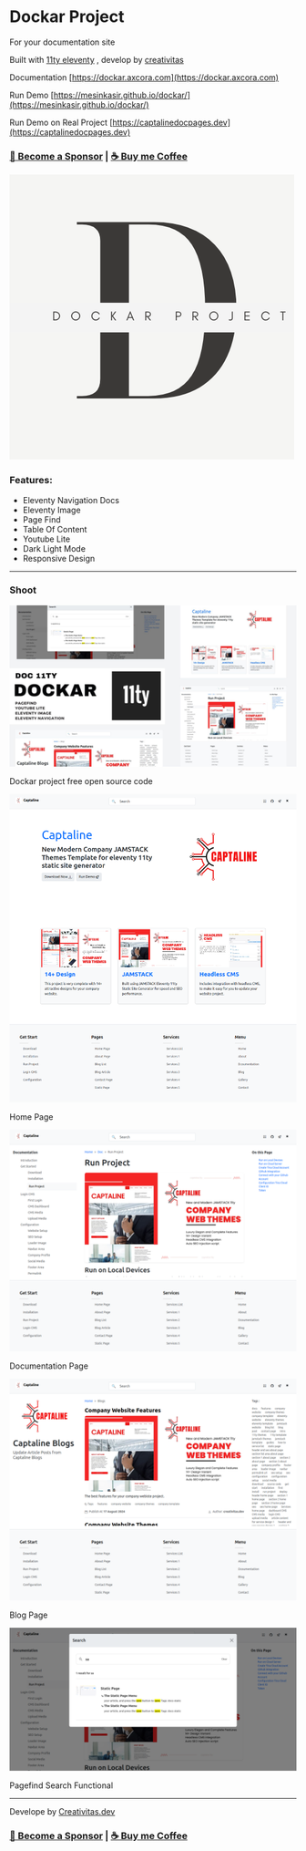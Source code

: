# Dockar Project

For your documentation site

Built with [11ty eleventy](https://www.11ty.dev) , develop by [creativitas](https://creativitas.dev)

Documentation [https://dockar.axcora.com](https://dockar.axcora.com)

Run Demo [https://mesinkasir.github.io/dockar/](https://mesinkasir.github.io/dockar/)

Run Demo on Real Project [https://captalinedocpages.dev](https://captalinedocpages.dev)

### [🚀 Become a Sponsor](https://github.com/sponsors/mesinkasir) | [☕ Buy me Coffee](https://creativitaz.gumroad.com/coffee)

![Documentation 11ty](content/media/img/dockarlogo.png)

### Features:

+ Eleventy Navigation Docs
+ Eleventy Image
+ Page Find
+ Table Of Content
+ Youtube Lite
+ Dark Light Mode
+ Responsive Design

-----

### Shoot

![Documentation 11ty](content/media/img/dockar.jpg)

Dockar project free open source code

![Documentation 11ty](content/media/img/homepage.png)

Home Page

![Documentation 11ty](content/media/img/docpage.png)

Documentation Page

![Documentation 11ty](content/media/img/blogpage.png)

Blog Page

![Documentation 11ty](content/media/img/search.png)

Pagefind Search Functional

-----

Develope by [Creativitas.dev](https://creativitas.dev)

### [🚀 Become a Sponsor](https://github.com/sponsors/mesinkasir) | [☕ Buy me Coffee](https://creativitaz.gumroad.com/coffee)
